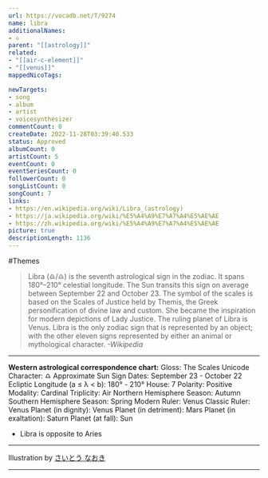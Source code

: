```yaml
---
url: https://vocadb.net/T/9274
name: libra
additionalNames: 
- ♎︎
parent: "[[astrology]]"
related:
- "[[air-c-element]]"
- "[[venus]]"
mappedNicoTags:

newTargets:
- song
- album
- artist
- voicesynthesizer
commentCount: 0
createDate: 2022-11-28T03:39:40.533
status: Approved
albumCount: 0
artistCount: 5
eventCount: 0
eventSeriesCount: 0
followerCount: 0
songListCount: 0
songCount: 7
links: 
- https://en.wikipedia.org/wiki/Libra_(astrology)
- https://ja.wikipedia.org/wiki/%E5%A4%A9%E7%A7%A4%E5%AE%AE
- https://zh.wikipedia.org/wiki/%E5%A4%A9%E7%A7%A4%E5%AE%AE
picture: true
descriptionLength: 1136
---
```


#Themes

>Libra (♎︎/♎) is the seventh astrological sign in the zodiac.
It spans 180°–210° celestial longitude.
The Sun transits this sign on average between September 22 and October 23.
The symbol of the scales is based on the Scales of Justice held by Themis, the Greek personification of divine law and custom.
She became the inspiration for modern depictions of Lady Justice.
The ruling planet of Libra is Venus.
Libra is the only zodiac sign that is represented by an object; with the other eleven signs represented by either an animal or mythological character.
*-Wikipedia*

___


**Western astrological correspondence chart:**
Gloss: The Scales
Unicode Character: ♎︎
Approximate Sun Sign Dates: September 23 - October 22
Ecliptic Longitude (a ≤ λ < b): 180° - 210°
House: 7
Polarity: Positive
Modality: Cardinal
Triplicity: Air
Northern Hemisphere Season: Autumn
Southern Hemisphere Season: Spring
Modern Ruler: Venus
Classic Ruler: Venus
Planet (in dignity): Venus
Planet (in detriment): Mars
Planet (in exaltation): Saturn
Planet (at fall): Sun

- Libra is opposite to Aries

___

Illustration by [さいとう なおき](https://vocadb.net/Ar/57338)

---

